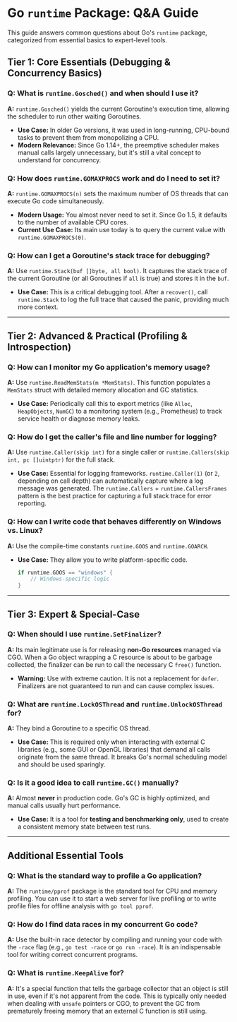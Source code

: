 # Go `runtime` Package: Q&A Guide

This guide answers common questions about Go's `runtime` package, categorized from essential basics to expert-level tools.

## Tier 1: Core Essentials (Debugging & Concurrency Basics)

### Q: What is `runtime.Gosched()` and when should I use it?

**A:** `runtime.Gosched()` yields the current Goroutine's execution time, allowing the scheduler to run other waiting Goroutines.

*   **Use Case:** In older Go versions, it was used in long-running, CPU-bound tasks to prevent them from monopolizing a CPU.
*   **Modern Relevance:** Since Go 1.14+, the preemptive scheduler makes manual calls largely unnecessary, but it's still a vital concept to understand for concurrency.

### Q: How does `runtime.GOMAXPROCS` work and do I need to set it?

**A:** `runtime.GOMAXPROCS(n)` sets the maximum number of OS threads that can execute Go code simultaneously.

*   **Modern Usage:** You almost never need to set it. Since Go 1.5, it defaults to the number of available CPU cores.
*   **Current Use Case:** Its main use today is to query the current value with `runtime.GOMAXPROCS(0)`.

### Q: How can I get a Goroutine's stack trace for debugging?

**A:** Use `runtime.Stack(buf []byte, all bool)`. It captures the stack trace of the current Goroutine (or all Goroutines if `all` is true) and stores it in the `buf`.

*   **Use Case:** This is a critical debugging tool. After a `recover()`, call `runtime.Stack` to log the full trace that caused the panic, providing much more context.

---

## Tier 2: Advanced & Practical (Profiling & Introspection)

### Q: How can I monitor my Go application's memory usage?

**A:** Use `runtime.ReadMemStats(m *MemStats)`. This function populates a `MemStats` struct with detailed memory allocation and GC statistics.

*   **Use Case:** Periodically call this to export metrics (like `Alloc`, `HeapObjects`, `NumGC`) to a monitoring system (e.g., Prometheus) to track service health or diagnose memory leaks.

### Q: How do I get the caller's file and line number for logging?

**A:** Use `runtime.Caller(skip int)` for a single caller or `runtime.Callers(skip int, pc []uintptr)` for the full stack.

*   **Use Case:** Essential for logging frameworks. `runtime.Caller(1)` (or `2`, depending on call depth) can automatically capture where a log message was generated. The `runtime.Callers` + `runtime.CallersFrames` pattern is the best practice for capturing a full stack trace for error reporting.

### Q: How can I write code that behaves differently on Windows vs. Linux?

**A:** Use the compile-time constants `runtime.GOOS` and `runtime.GOARCH`.

*   **Use Case:** They allow you to write platform-specific code.
    ```go
    if runtime.GOOS == "windows" {
        // Windows-specific logic
    }
    ```

---

## Tier 3: Expert & Special-Case

### Q: When should I use `runtime.SetFinalizer`?

**A:** Its main legitimate use is for releasing **non-Go resources** managed via CGO. When a Go object wrapping a C resource is about to be garbage collected, the finalizer can be run to call the necessary C `free()` function.

*   **Warning:** Use with extreme caution. It is not a replacement for `defer`. Finalizers are not guaranteed to run and can cause complex issues.

### Q: What are `runtime.LockOSThread` and `runtime.UnlockOSThread` for?

**A:** They bind a Goroutine to a specific OS thread.

*   **Use Case:** This is required only when interacting with external C libraries (e.g., some GUI or OpenGL libraries) that demand all calls originate from the same thread. It breaks Go's normal scheduling model and should be used sparingly.

### Q: Is it a good idea to call `runtime.GC()` manually?

**A:** Almost **never** in production code. Go's GC is highly optimized, and manual calls usually hurt performance.

*   **Use Case:** It is a tool for **testing and benchmarking only**, used to create a consistent memory state between test runs.

---

## Additional Essential Tools

### Q: What is the standard way to profile a Go application?

**A:** The `runtime/pprof` package is the standard tool for CPU and memory profiling. You can use it to start a web server for live profiling or to write profile files for offline analysis with `go tool pprof`.

### Q: How do I find data races in my concurrent Go code?

**A:** Use the built-in race detector by compiling and running your code with the `-race` flag (e.g., `go test -race` or `go run -race`). It is an indispensable tool for writing correct concurrent programs.

### Q: What is `runtime.KeepAlive` for?

**A:** It's a special function that tells the garbage collector that an object is still in use, even if it's not apparent from the code. This is typically only needed when dealing with `unsafe` pointers or CGO, to prevent the GC from prematurely freeing memory that an external C function is still using.
